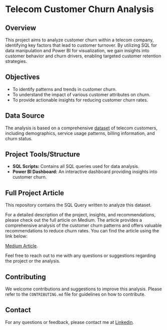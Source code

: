 # Telecom Customer Churn Analysis

## Overview
This project aims to analyze customer churn within a telecom company, identifying key factors that lead to customer turnover. By utilizing SQL for data manipulation and Power BI for visualization, we gain insights into customer behavior and churn drivers, enabling targeted customer retention strategies.

## Objectives
- To identify patterns and trends in customer churn.
- To understand the impact of various customer attributes on churn.
- To provide actionable insights for reducing customer churn rates.

## Data Source
The analysis is based on a comprehensive [dataset](https://www.kaggle.com/datasets/shilongzhuang/telecom-customer-churn-by-maven-analytics) of telecom customers, including demographics, service usage patterns, billing information, and churn status.

## Project Tools/Structure
- **SQL Scripts:** Contains all SQL queries used for data  analysis.
- **Power BI Dashboard:** An interactive dashboard providing insights into customer churn.

## Full Project Article
This repository contains the SQL Query written to analyze this dataset.

For a detailed description of the project, insights, and recommendations, please check out the full article on Medium. The article provides a comprehensive analysis of the customer churn patterns and offers valuable recommendations to reduce churn rates. You can find the article using the link below:

[Medium Article](https://medium.com/@thalesvignoli/telecom-customer-churn-analysis-using-sql-and-looker-studio-1a9a37dc95d8).

Feel free to reach out to me with any questions or suggestions regarding the project or the analysis.


## Contributing
We welcome contributions and suggestions to improve this analysis. Please refer to the `CONTRIBUTING.md` file for guidelines on how to contribute.

## Contact
For any questions or feedback, please contact me at [Linkedin](https://www.linkedin.com/in/thalesvignoli/?locale=en_US).


